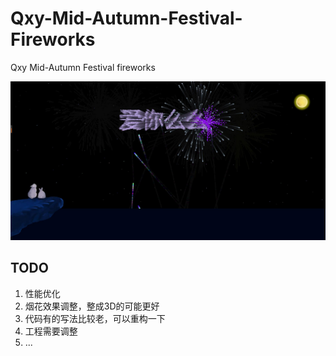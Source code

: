 # Qxy-Mid-Autumn-Festival-Fireworks
Qxy Mid-Autumn Festival fireworks

![0.1.0版本效果图](result_0.1.0.jpg)

## TODO

1. 性能优化
2. 烟花效果调整，整成3D的可能更好
3. 代码有的写法比较老，可以重构一下
4. 工程需要调整
5. ...